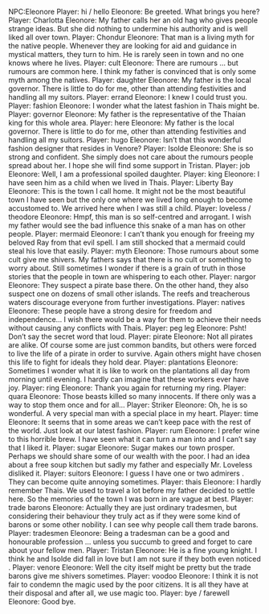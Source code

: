 NPC:Eleonore
Player: hi / hello
Eleonore: Be greeted. What brings you here?
Player: Charlotta
Eleonore: My father calls her an old hag who gives people strange ideas. But she did nothing to undermine his authority and is well liked all over town.
Player: Chondur
Eleonore: <whispers> That man is a living myth for the native people. Whenever they are looking for aid and guidance in mystical matters, they turn to him. He is rarely seen in town and no one knows where he lives.
Player: cult
Eleonore: There are rumours … but rumours are common here. I think my father is convinced that is only some myth among the natives.
Player: daughter
Eleonore: My father is the local governor. There is little to do for me, other than attending festivities and handling all my suitors.
Player: errand
Eleonore: I knew I could trust you.
Player: fashion
Eleonore: I wonder what the latest fashion in Thais might be.
Player: governor
Eleonore: My father is the representative of the Thaian king for this whole area.
Player: here
Eleonore: My father is the local governor. There is little to do for me, other than attending festivities and handling all my suitors.
Player: hugo
Eleonore: Isn’t that this wonderful fashion designer that resides in Venore?
Player: Isolde
Eleonore: She is so strong and confident. She simply does not care about the rumours people spread about her. I hope she will find some support in Tristan.
Player: job
Eleonore: Well, <giggles> I am a professional spoiled daughter.
Player: king
Eleonore: I have seen him as a child when we lived in Thais.
Player: Liberty Bay
Eleonore: This is the town I call home. It might not be the most beautiful town I have seen but the only one where we lived long enough to become accustomed to. We arrived here when I was still a child.
Player: loveless / theodore
Eleonore: Hmpf, this man is so self-centred and arrogant. I wish my father would see the bad influence this snake of a man has on other people.
Player: mermaid
Eleonore: I can’t thank you enough for freeing my beloved Ray from that evil spell. I am still shocked that a mermaid could steal his love that easily.
Player: myth
Eleonore: Those rumours about some cult give me shivers. My fathers says that there is no cult or something to worry about. Still sometimes I wonder if there is a grain of truth in those stories that the people in town are whispering to each other.
Player: nargor
Eleonore: They suspect a pirate base there. On the other hand, they also suspect one on dozens of small other islands. The reefs and treacherous waters discourage everyone from further investigations.
Player: natives
Eleonore: These people have a strong desire for freedom and independence… I wish there would be a way for them to achieve their needs without causing any conflicts with Thais.
Player: peg leg
Eleonore: Psht! Don’t say the secret word that loud.
Player: pirate
Eleonore: Not all pirates are alike. Of course some are just common bandits, but others were forced to live the life of a pirate in order to survive. Again others might have chosen this life to fight for ideals they hold dear.
Player: plantations
Eleonore: Sometimes I wonder what it is like to work on the plantations all day from morning until evening. I hardly can imagine that these workers ever have joy.
Player: ring
Eleonore: Thank you again for returning my ring.
Player: quara
Eleonore: Those beasts killed so many innocents. If there only was a way to stop them once and for all…
Player: Striker
Eleonore: <blushes> Oh, he is so wonderful. A very special man with a special place in my heart.
Player: time
Eleonore: <sighs> It seems that in some areas we can’t keep pace with the rest of the world. Just look at our latest fashion.
Player: rum
Eleonore: I prefer wine to this horrible brew. I have seen what it can turn a man into and I can’t say that I liked it.
Player: sugar
Eleonore: Sugar makes our town prosper. Perhaps we should share some of our wealth with the poor. I had an idea about a free soup kitchen but sadly my father and especially Mr. Loveless disliked it.
Player: suitors
Eleonore: I guess I have one or two admirers <wink>. They can become quite annoying sometimes.
Player: thais
Eleonore: I hardly remember Thais. We used to travel a lot before my father decided to settle here. So the memories of the town I was born in are vague at best.
Player: trade barons
Eleonore: <sigh> Actually they are just ordinary tradesmen, but considering their behaviour they truly act as if they were some kind of barons or some other nobility. I can see why people call them trade barons.
Player: tradesmen
Eleonore: Being a tradesman can be a good and honourable profession … unless you succumb to greed and forget to care about your fellow men.
Player: Tristan
Eleonore: He is a fine young knight. I think he and Isolde did fall in love but I am not sure if they both even noticed <smiles>.
Player: venore
Eleonore: Well the city itself might be pretty but the trade barons give me shivers sometimes.
Player: voodoo
Eleonore: I think it is not fair to condemn the magic used by the poor citizens. It is all they have at their disposal and after all, we use magic too.
Player: bye / farewell
Eleonore: Good bye.